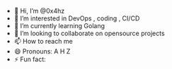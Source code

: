 - 👋 Hi, I’m @0x4hz
- 👀 I’m interested in DevOps , coding , CI/CD
- 🌱 I’m currently learning Golang
- 💞️ I’m looking to collaborate on opensource projects
- 📫 How to reach me 
- 😄 Pronouns: A H Z 
- ⚡ Fun fact: 

<!---
0x4hz/0x4hz is a ✨ special ✨ repository because its `README.md` (this file) appears on your GitHub profile.
You can click the Preview link to take a look at your changes.
--->
